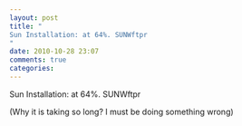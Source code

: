 ```yaml
---
layout: post
title: "
Sun Installation: at 64%. SUNWftpr
"
date: 2010-10-28 23:07
comments: true
categories: 
---
```


Sun Installation: at 64%. SUNWftpr


(Why it is taking so long? I must be doing something wrong)

